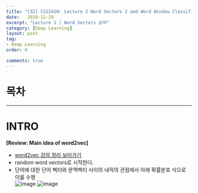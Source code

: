 ```yaml
---
title: "[32] CS2241N: Lecture 2 Word Vectors 2 and Word Window Classification 정리"
date:   2019-12-29
excerpt: "Lecture 1 | Word Vectors 요약"  
category: [Deep Learning]
layout: post
tag:
- Deep Learning
order: 0

comments: true
---
```



# 목차




-----

# **INTRO**

**[Review: Main idea of word2vec]**   
* [word2vec 강의 정리 보러가기](https://yerimoh.github.io/DLCS31/)       
* random word vectors로 시작한다.     
* 단어에 대한 단어 벡터와 문맥벡터 사이의 내적의 관점에서 아래 확률분포 식으로 이를 수행        
![image](https://user-images.githubusercontent.com/76824611/179224062-0951a2bf-6a66-4fe8-b2c9-c6941dc56b88.png)
![image](https://user-images.githubusercontent.com/76824611/179224320-f4af78e2-281e-4ef9-92be-a9e25e80aaa9.png)
